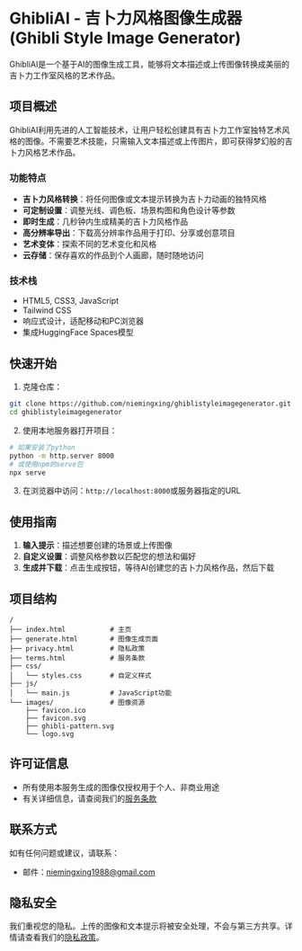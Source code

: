 # GhibliAI - 吉卜力风格图像生成器 (Ghibli Style Image Generator)

GhibliAI是一个基于AI的图像生成工具，能够将文本描述或上传图像转换成美丽的吉卜力工作室风格的艺术作品。

## 项目概述

GhibliAI利用先进的人工智能技术，让用户轻松创建具有吉卜力工作室独特艺术风格的图像。不需要艺术技能，只需输入文本描述或上传图片，即可获得梦幻般的吉卜力风格艺术作品。

### 功能特点

- **吉卜力风格转换**：将任何图像或文本提示转换为吉卜力动画的独特风格
- **可定制设置**：调整光线、调色板、场景构图和角色设计等参数
- **即时生成**：几秒钟内生成精美的吉卜力风格作品
- **高分辨率导出**：下载高分辨率作品用于打印、分享或创意项目
- **艺术变体**：探索不同的艺术变化和风格
- **云存储**：保存喜欢的作品到个人画廊，随时随地访问

### 技术栈

- HTML5, CSS3, JavaScript
- Tailwind CSS
- 响应式设计，适配移动和PC浏览器
- 集成HuggingFace Spaces模型

## 快速开始

1. 克隆仓库：
```bash
git clone https://github.com/niemingxing/ghiblistyleimagegenerator.git
cd ghiblistyleimagegenerator
```

2. 使用本地服务器打开项目：
```bash
# 如果安装了python
python -m http.server 8000
# 或使用npm的serve包
npx serve
```

3. 在浏览器中访问：`http://localhost:8000`或服务器指定的URL

## 使用指南

1. **输入提示**：描述想要创建的场景或上传图像
2. **自定义设置**：调整风格参数以匹配您的想法和偏好
3. **生成并下载**：点击生成按钮，等待AI创建您的吉卜力风格作品，然后下载

## 项目结构

```
/
├── index.html           # 主页
├── generate.html        # 图像生成页面
├── privacy.html         # 隐私政策
├── terms.html           # 服务条款
├── css/
│   └── styles.css       # 自定义样式
├── js/
│   └── main.js          # JavaScript功能
└── images/              # 图像资源
    ├── favicon.ico
    ├── favicon.svg
    ├── ghibli-pattern.svg
    └── logo.svg
```

## 许可证信息

- 所有使用本服务生成的图像仅授权用于个人、非商业用途
- 有关详细信息，请查阅我们的[服务条款](terms.html)

## 联系方式

如有任何问题或建议，请联系：
- 邮件：niemingxing1988@gmail.com

## 隐私安全

我们重视您的隐私。上传的图像和文本提示将被安全处理，不会与第三方共享。详情请查看我们的[隐私政策](privacy.html)。
